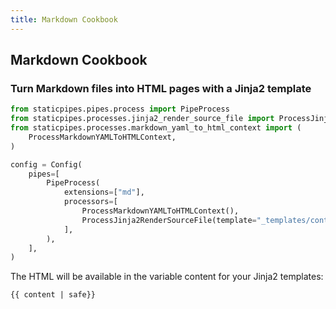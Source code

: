 ```yaml
---
title: Markdown Cookbook
---
```



## Markdown Cookbook

### Turn Markdown files into HTML pages with a Jinja2 template

```python
from staticpipes.pipes.process import PipeProcess
from staticpipes.processes.jinja2_render_source_file import ProcessJinja2RenderSourceFile
from staticpipes.processes.markdown_yaml_to_html_context import (
    ProcessMarkdownYAMLToHTMLContext,
)

config = Config(
    pipes=[
        PipeProcess(
            extensions=["md"],
            processors=[
                ProcessMarkdownYAMLToHTMLContext(),
                ProcessJinja2RenderSourceFile(template="_templates/content.html"),
            ],
        ),
    ],
)
```

The HTML will be available in the variable content for your Jinja2 templates:

```
{{ content | safe}}
```

<!-- describe how YAML blocks are turned into variables, when that works properly -->

